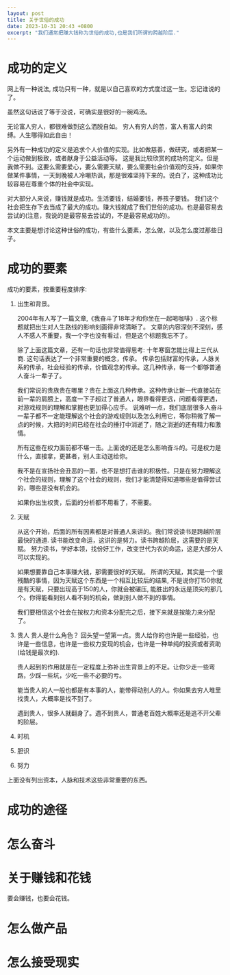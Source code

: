 ```yaml
---
layout: post
title: 关于世俗的成功
date: 2023-10-31 20:43 +0800
excerpt: "我们通常把赚大钱称为世俗的成功,也是我们所谓的跨越阶层."
---
```

# 成功的定义
网上有一种说法, 成功只有一种，就是以自己喜欢的方式度过这一生。忘记谁说的了。

虽然这句话说了等于没说，可确实是很好的一碗鸡汤。

无论富人穷人，都很难做到这么洒脱自如。 穷人有穷人的苦，富人有富人的束缚。人生哪得如此自由！

另外有一种成功的定义是追求个人价值的实现。比如做慈善，做研究，或者把某一个运动做到极致，或者献身于公益活动等。 这是我比较欣赏的成功的定义。但是我做不到。这要么需要爱心，要么需要天赋，要么需要社会价值观的支持，如果你做某件事情，一天到晚被人冷嘲热讽，那是很难坚持下来的。说白了，这种成功比较容易在尊重个体的社会中实现。

对大部分人来说，赚钱就是成功。生活要钱，结婚要钱，养孩子要钱。 我们这个社会把生存下去当成了最大的成功。赚大钱就成了我们世俗的成功。也是最容易去尝试的(注意，我说的是最容易去尝试的，不是最容易成功的)。

本文主要是想讨论这种世俗的成功，有些什么要素，怎么做，以及怎么度过那些日子。

# 成功的要素

成功的要素，按重要程度排序:

1. 出生和背景。

   2004年有人写了一篇文章,《我奋斗了18年才和你坐在一起喝咖啡》. 这个标题就把出生对人生路线的影响刻画得非常清晰了。 文章的内容深刻不深刻，感人不感人不重要，我一个字也没有看过，但是这个标题我忘不了。

   除了上面这篇文章，还有一句话也非常值得思考: 十年寒窗怎能比得上三代从商. 
   这句话表达了一个非常重要的概念，传承。 传承包括财富的传承，人脉关系的传承，社会经验的传承，价值观念的传承。这几种传承，每一个都够普通人奋斗一辈子了。
   
   我们常说的贵族贵在哪里？贵在上面这几种传承。这种传承让新一代直接站在前一辈的肩膀上，高度一下子超过了普通人，眼界看得更远，问题看得更透，对游戏规则的理解和掌握也更加得心应手。 说难听一点，我们底层很多人奋斗一辈子都不一定能理解这个社会的游戏规则以及怎么利用它，等你稍微了解一点的时候，大把的时间已经在社会的捶打中消逝了，随之消逝的还有精力和激情。

   所有这些在权力面前都不堪一击。上面说的还是怎么影响奋斗的。可是权力是什么，直接拿，更甚者，别人主动送给你。

   我不是在宣扬社会丑恶的一面，也不是想打击谁的积极性。只是在努力理解这个社会的规则，理解了这个社会的规则，我们才能清楚得知道哪些是值得尝试的，哪些是没有机会的。

   如果你出生权贵，后面的分析都不用看了，不需要。
2. 天赋

   从这个开始，后面的所有因素都是对普通人来讲的。我们常说读书是跨越阶层最快的通道. 读书能改变命运，这讲的是努力。读书跨越阶层，这需要的是天赋。
   努力读书，学好本领，找份好工作，改变世代为农的命运，这是大部分人可以实现的。

   如果想要靠自己本事赚大钱，那需要很好的天赋。 所谓的天赋，其实是一个很残酷的事情，因为天赋这个东西是一个相互比较后的结果, 不是说你打150你就是有天赋，只要出现高于150的人，你就会被碾压, 能胜出的永远是顶尖的那几个。你得能看到别人看不到的机会，做到别人做不到的事情。
   
   我们要相信这个社会在按权力和资本分配完之后，接下来就是按能力来分配了。
3. 贵人
   贵人是什么角色？ 回头望一望第一点。贵人给你的也许是一些经验，也许是一些信息，也许是一些权力变现的机会，也许是一种单纯的投资或者资助(给钱是最次的).

   贵人起到的作用就是在一定程度上弥补出生背景上的不足。让你少走一些弯路，少踩一些坑，少吃一些不必要的亏。

   能当贵人的人一般也都是有本事的人，能带得动别人的人。你如果去穷人堆里找贵人，大概率是找不到了。

   遇到贵人，很多人就翻身了。遇不到贵人，普通老百姓大概率还是逃不开父辈的阶层。
   
4. 时机
5. 胆识
6. 努力

上面没有列出资本，人脉和技术这些非常重要的东西。
   

# 成功的途径

# 怎么奋斗

# 关于赚钱和花钱
要会赚钱，也要会花钱。

# 怎么做产品

# 怎么接受现实
